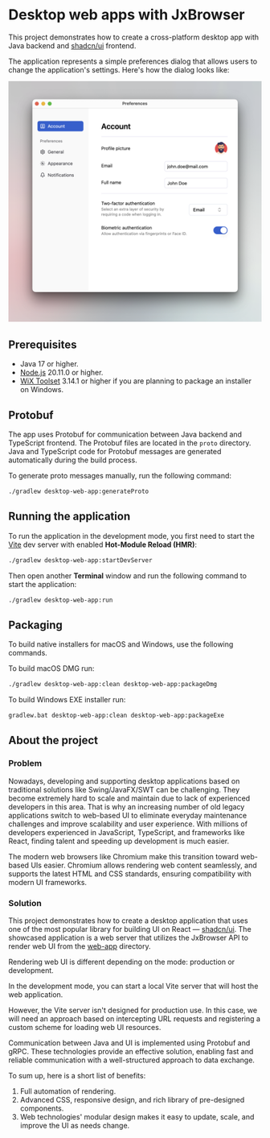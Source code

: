 # Desktop web apps with JxBrowser

This project demonstrates how to create a cross-platform desktop app with Java backend and [shadcn/ui](https://ui.shadcn.com/) frontend.

The application represents a simple preferences dialog that allows users to change the application's settings. Here's how the dialog looks like:

![App screenshot](.github/readme-resources/prefs.png)

## Prerequisites

- Java 17 or higher.
- [Node.js](https://nodejs.org/en/download) 20.11.0 or higher.
- [WiX Toolset](https://github.com/wixtoolset/wix3/releases/tag/wix3141rtm) 3.14.1 or higher if you are planning to package an installer on Windows.

## Protobuf

The app uses Protobuf for communication between Java backend and TypeScript frontend. The Protobuf files are located in the `proto` directory. Java and TypeScript code for Protobuf messages are generated automatically during the build process.

To generate proto messages manually, run the following command:

```bash
./gradlew desktop-web-app:generateProto
```

## Running the application

To run the application in the development mode, you first need to start the [Vite](https://vite.dev/) dev server with enabled **Hot-Module Reload (HMR)**:

```bash
./gradlew desktop-web-app:startDevServer
```

Then open another **Terminal** window and run the following command to start the application:

```bash
./gradlew desktop-web-app:run
```

## Packaging

To build native installers for macOS and Windows, use the following commands.

To build macOS DMG run:

```bash
./gradlew desktop-web-app:clean desktop-web-app:packageDmg
```

To build Windows EXE installer run:

```bash
gradlew.bat desktop-web-app:clean desktop-web-app:packageExe
```

## About the project

### Problem

Nowadays, developing and supporting desktop applications based on traditional solutions like
Swing/JavaFX/SWT can be challenging. They become extremely hard to scale and maintain due to 
lack of experienced developers in this area. That is why an increasing number of old legacy 
applications switch to web-based UI to eliminate everyday maintenance challenges and improve 
scalability and user experience. With millions of developers experienced in JavaScript, TypeScript,
and frameworks like React, finding talent and speeding up development is much easier.

The modern web browsers like Chromium make this transition toward web-based UIs easier. Chromium
allows rendering web content seamlessly, and supports the latest HTML and CSS standards, ensuring 
compatibility with modern UI frameworks.

### Solution

This project demonstrates how to create a desktop application that uses one of the most popular library for building UI on React — [shadcn/ui](https://ui.shadcn.com/). The showcased application is a web server that utilizes the JxBrowser API to render web UI from the [web-app](/web-app) directory. 

Rendering web UI is different depending on the mode: production or development.

In the development mode, you can start a local Vite server that will host the web application.

However, the Vite server isn't designed for production use. In this case, we will need an
approach based on intercepting URL requests and registering a custom scheme for loading web UI
resources.

Communication between Java and UI is implemented using Protobuf and gRPC. These technologies provide
an effective solution, enabling fast and reliable communication with a well-structured 
approach to data exchange.

To sum up, here is a short list of benefits:

1. Full automation of rendering.
2. Advanced CSS, responsive design, and rich library of pre-designed components.
3. Web technologies' modular design makes it easy to update, scale, and improve 
the UI as needs change.
